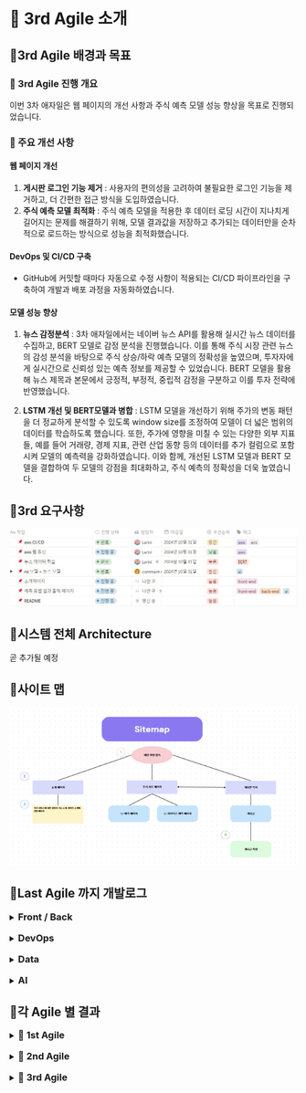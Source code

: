 # 📒 3rd Agile 소개
## 📍3rd Agile 배경과 목표
### 📌 3rd Agile 진행 개요
이번 3차 애자일은 웹 페이지의 개선 사항과 주식 예측 모델 성능 향상을 목표로 진행되었습니다.
<br>
### 📌 주요 개선 사항
#### 웹 페이지 개선
1. **게시판 로그인 기능 제거** : 사용자의 편의성을 고려하여 불필요한 로그인 기능을 제거하고, 더 간편한 접근 방식을 도입하였습니다.
2. **주식 예측 모델 최적화** : 주식 예측 모델을 적용한 후 데이터 로딩 시간이 지나치게 길어지는 문제를 해결하기 위해, 모델 결과값을 저장하고 추가되는 데이터만을 순차적으로 로드하는 방식으로 성능을 최적화했습니다. 

#### DevOps 및 CI/CD 구축
- GitHub에 커밋할 때마다 자동으로 수정 사항이 적용되는 CI/CD 파이프라인을 구축하여 개발과 배포 과정을 자동화하였습니다.

#### 모델 성능 향상
1. **뉴스 감정분석** : 3차 애자일에서는 네이버 뉴스 API를 활용해 실시간 뉴스 데이터를 수집하고, BERT 모델로 감정 분석을 진행했습니다. 이를 통해 주식 시장 관련 뉴스의 감성 분석을 바탕으로 주식 상승/하락 예측 모델의 정확성을 높였으며, 투자자에게 실시간으로 신뢰성 있는 예측 정보를 제공할 수 있었습니다. BERT 모델을 활용해 뉴스 제목과 본문에서 긍정적, 부정적, 중립적 감정을 구분하고 이를 투자 전략에 반영했습니다.
   
3. **LSTM 개선 및 BERT모델과 병합** : LSTM 모델을 개선하기 위해 주가의 변동 패턴을 더 정교하게 분석할 수 있도록 window size를 조정하여 모델이 더 넓은 범위의 데이터를 학습하도록 했습니다. 또한, 주가에 영향을 미칠 수 있는 다양한 외부 지표들, 예를 들어 거래량, 경제 지표, 관련 산업 동향 등의 데이터를 추가 컬럼으로 포함시켜 모델의 예측력을 강화하였습니다. 이와 함께, 개선된 LSTM 모델과 BERT 모델을 결합하여 두 모델의 강점을 최대화하고, 주식 예측의 정확성을 더욱 높였습니다.

## 📍3rd 요구사항

<img src="https://github.com/Lerini98/moneyweaver/blob/main/img/%EC%9A%94%EA%B5%AC%EC%82%AC%ED%95%AD.png?raw=true" alt="요구사항" width="600">

## 📍시스템 전체 Architecture
곧 추가될 예정
## 📍사이트 맵
<img src="https://github.com/Lerini98/moneyweaver/blob/main/img/%EC%82%AC%EC%9D%B4%ED%8A%B8%EB%A7%B5.png?raw=true" alt="요구사항" width="600">

## 📍Last Agile 까지 개발로그
<details>
    <summary><h3 style="display: inline;">Front / Back</h3>
    </summary>
    <h4>🔗 Web Framework : Django</h4>
    <p><span>Django 프레임워크 사용이유 </span> : 우리 프로젝트의 웹 서비스는 Django라는 풀스택 웹 프레임워크를 이용하여 개발되었습니다. Django를 이용한 이유는 팀원모두 웹 개발 경험이 아직 부족했기 때문에 다른 라이브러리를 사용하기 보다는 수업시간에 배운 Django를 이용하는 것이 개발 과정에서 효율적이고 빠르게 작업을 진행할 수 있을 것이라고 판단하였기 때문입니다.</p>
    <h4>🔗 각 Django 앱의 기능</h4>
    <li><strong>moneyweaver </strong>앱 : 메인화면과 소개페이지를 제공하는 기능이 있습니다. 따로 데이터베이스와 ai기능이 들어간 것은 아니지만 우리 프로젝트의 주요 서비스를 소개하는 등 moneyweaver의 정체성을 파악할 수 있는 기능을 합니다.</li>
    <br>
    <li><strong>Chart </strong>앱 : 우리 프로젝트의 데이터베이스와 또 우리 데이터를 이용하여 Ai 모델을 연동하여 사용자에게 우리가 개발한 ai모델이 예측한 주가와 실제 주가를 동시에 제공하여 사용자에게 제공하여 사용자가 보다 주식을 투자하는데 더 나은 결정을 하도록 돕습니다.</li>
    <br>
    <li><strong>user </strong>앱 : 우리 웹서비스를 이용하는 사용자들이 자유롭게 주식에 관한 정보를 서로 공유하고 이야기를 할 수 있도록 게시판 서비스를 제공하는 앱입니다. 사용자들이 작성한 글들은 우리 moneyweaver의 데이터베이스에 저장되고 이를 연동하여 화면에 띄움으로서 우리 서비스를 이용하는 모든 사용자들이 게시판에 작성된 모든 글의 목록을 조회할 수 있습니다.</li>
   

   
</details>
<br>
<details>
    <summary><h3 style="display: inline;">DevOps</h3></summary>
    <h4>🔗 Cloud Service : AWS</h4>
    
</details>
<br>
<details>
    <summary><h3 style="display: inline;">Data</h3>
    </summary>
    <h4>🔗 주식 데이터 : Finance DataReader</h4>
    <p>주식, 채권, 환율, 경제 지표 등 다양한 금융 데이터를 손쉽게 수집할 수 있는 Python 라이브러리입니다. 주식 데이터를 분석하는 데 유용한 도구로, 다양한 금융 기관에서 제공하는 데이터를 간편하게 받아올 수 있습니다. 또한, 이 라이브러리는 매일매일 업데이트되는 주식 데이터를 제공하기 때문에, 실시간으로 주가 변동을 추적하고 차트를 동기화하는 작업이 용이합니다. 이 덕분에 주식 차트를 동적으로 업데이트하거나 주식 분석을 실시간으로 반영하는 데 매우 효율적으로 활용할 수 있습니다.</p>
    <h4>🔗 여러 기술적 지표 : pandas_ta </h4>
    <p>주가 데이터를 분석하기 위해 여러 기술적 지표를 pandas_ta 라이브러리를 사용하여 추가하였습니다. 적용된 지표로는 단순 이동 평균(SMA), 상대 강도 지수(RSI), 지수 이동 평균(EMA), 볼린저 밴드, ADX, MACD, 스토캐스틱 오실레이터, ATR, CCI 등이 있으며, 이를 통해 주가의 추세, 변동성, 과매수/과매도 여부 등을 분석하였습니다. 또한, 금, 유가, 환율 등의 경제 지표도 모델의 입력 데이터로 활용되었습니다. </p>
    <h4>🔗 네이버 뉴스 api </h4>
    <p>네이버 뉴스 api는 특정 키워드나 주제에 대한 최신 뉴스 기사들을 쉽게 불러올 수 있어, 주식 관련 뉴스나 경제 뉴스를 실시간으로 추적하는 데 유용합니다. 수집된 뉴스 데이터는 감정 분석 모델을 통해 긍/부정/중립 으로 분류되어 주가에 미칠 영향을 평가하는 데 이용하였습니다. </p>

    
</details>
<br>
<details>
    <summary><h3 style="display: inline;">AI</h3>
    </summary>
    <h4>🔗 LSTM </h4>
    <li><strong>시계열 데이터셋</strong> : 우리 프로젝트에서는 주가 예측을 위해 시계열 데이터셋을 생성하는데 window_size를 적용하는 방법을 사용하였습니다. 주어진 window_size 동안의 과거 데이터를 <strong>특징(feature)</strong>으로 사용하고, 이후의 데이터를 <strong>타겟(target)</strong>으로 설정하여 훈련 및 테스트 데이터셋을 구성하였습니다. 이를 위해 Sliding Window 방식을 적용하여 window_size에 맞게 일정 기간의 데이터를 슬라이딩하면서 추출하고, 이를 LSTM 모델의 입력 데이터로 변환하여 과거 주가 패턴을 학습하게 했습니다.</li>
    <br>
    <li><strong>성능 향상 방법 </strong>: Dropout 기법을 사용하여 LSTM 레이어와 Fully Connected 레이어 사이에 Dropout 레이어를 추가, 과적합을 방지하고 모델의 일반화 능력을 향상시켰습니다. 또한, ReLU 활성화 함수를 사용하여 비선형성을 추가하고 모델이 더 복잡한 패턴을 학습할 수 있도록 하였습니다.  </li>
    <h4>🔗 BERT : 뉴스 감정 분석</h4>
    <p>우리는 <strong>BERT</strong>모델을 활용하여 뉴스 데이터를 입력으로 받아 감성 분석을 수행하고, 그 결과를 주가 예측 모델에 반영하였습니다. 구체적으로 이미 사전 학습된 klue/bert-base 모델을 활용하여 한국어 뉴스 텍스트를 분석하고 분석 결과로 나온 긍부정 결과를 주가예측 지표로 활용하였습니다.</p>
    <h4>🔗 Combined Model : LSTM + BERT</h4>
    <p>우리는 LSTM과 BERT 모델을 결합하여 LSTM모델 결과에 뉴스 긍부정결과 까지 추가하였습니다. 이 두 모델의 출력값을 결합 한 후, <strong>fully connected layer</strong>를 통해 최종 예측값을 도출하였습니다. FC 레이어는 두 정보를 통합하여 주가 예측에 필요한 최종 결정을 내리는 역할을 합니다. 따라서 모델을 결합함으로서 과거 주가 패턴과 최신 뉴스 감성을 모두 고려하여 보다 정확한 예측을 가능하게 하였습니다.</p>
    
</details>

## 📍각 Agile 별 결과
<details>
    <summary>
        <h3 style="display: inline;">🔗 1st Agile</h3>   
    </summary>
    <p><b>📌 메인화면</b></p> 
    <img src="https://github.com/Lerini98/moneyweaver/blob/main/img/image-1.png?raw=true" alt="요구사항" width="600">
    <br><br>
    <p><b>📌 인덱스 페이지 : Show Chart!를 누르면 각 회사의 주가를 확인할 수 있는 페이지로 연결되도록 </b></p> 
    <img src="https://github.com/Lerini98/moneyweaver/blob/main/img/image-3.png?raw=true" alt="요구사항" width="600">
    <br><br>
    <p><b>📌 차트 페이지 : 회사별 주가를 확인할 수 있음 </b></p> 
    <img src="https://github.com/Lerini98/moneyweaver/blob/main/img/image-4.png?raw=true" alt="요구사항" width="600">
    
</details>
<br>
<details>
    <summary>
        <h3 style="display: inline;">🔗 2nd Agile</h3>
    </summary>
    <p><b>📌 인덱스 페이지 수정 :</b> 1차 애자일에서 만든 인덱스 페이지가 각 페이지 별로 이동하기 불편한 단점이 있었고 조금 더 편리하게 이동할 수 있도록 사이드 네비바 추가, 또한 우리 인공지능 모델의 성능 지표와 회사별 정보 제공도 추가</p>
   
</details>
<br>
<details>
    <summary>
        <h3 style="display: inline;">🔗 3rd Agile</h3>
    </summary>
</details>
